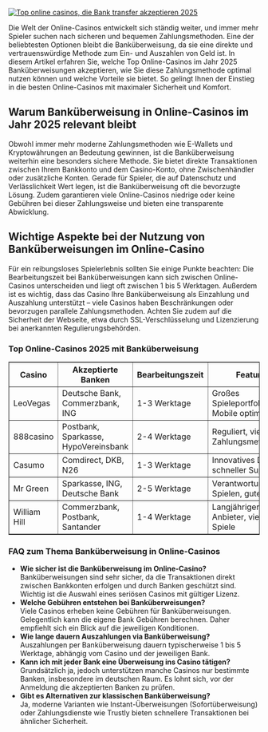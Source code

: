 [![Top online casinos, die Bank transfer akzeptieren 2025](https://123-caf.pages.dev/gitsignup.png)](https://vrmoo.ru/Bt82HjjY)

<p>Die Welt der Online-Casinos entwickelt sich ständig weiter, und immer mehr Spieler suchen nach sicheren und bequemen Zahlungsmethoden. Eine der beliebtesten Optionen bleibt die Banküberweisung, da sie eine direkte und vertrauenswürdige Methode zum Ein- und Auszahlen von Geld ist. In diesem Artikel erfahren Sie, welche Top Online-Casinos im Jahr 2025 Banküberweisungen akzeptieren, wie Sie diese Zahlungsmethode optimal nutzen können und welche Vorteile sie bietet. So gelingt Ihnen der Einstieg in die besten Online-Casinos mit maximaler Sicherheit und Komfort.</p>  <h2>Warum Banküberweisung in Online-Casinos im Jahr 2025 relevant bleibt</h2> <p>Obwohl immer mehr moderne Zahlungsmethoden wie E-Wallets und Kryptowährungen an Bedeutung gewinnen, ist die Banküberweisung weiterhin eine besonders sichere Methode. Sie bietet direkte Transaktionen zwischen Ihrem Bankkonto und dem Casino-Konto, ohne Zwischenhändler oder zusätzliche Konten. Gerade für Spieler, die auf Datenschutz und Verlässlichkeit Wert legen, ist die Banküberweisung oft die bevorzugte Lösung. Zudem garantieren viele Online-Casinos niedrige oder keine Gebühren bei dieser Zahlungsweise und bieten eine transparente Abwicklung.</p>  <h2>Wichtige Aspekte bei der Nutzung von Banküberweisungen im Online-Casino</h2> <p>Für ein reibungsloses Spielerlebnis sollten Sie einige Punkte beachten: Die Bearbeitungszeit bei Banküberweisungen kann sich zwischen Online-Casinos unterscheiden und liegt oft zwischen 1 bis 5 Werktagen. Außerdem ist es wichtig, dass das Casino Ihre Banküberweisung als Einzahlung und Auszahlung unterstützt – viele Casinos haben Beschränkungen oder bevorzugen parallele Zahlungsmethoden. Achten Sie zudem auf die Sicherheit der Webseite, etwa durch SSL-Verschlüsselung und Lizenzierung bei anerkannten Regulierungsbehörden.</p>  <h3>Top Online-Casinos 2025 mit Banküberweisung</h3> <table border="1" cellspacing="0" cellpadding="8">   <thead>     <tr>       <th>Casino</th>       <th>Akzeptierte Banken</th>       <th>Bearbeitungszeit</th>       <th>Features</th>     </tr>   </thead>   <tbody>     <tr>       <td>LeoVegas</td>       <td>Deutsche Bank, Commerzbank, ING</td>       <td>1-3 Werktage</td>       <td>Großes Spieleportfolio, Mobile optimiert</td>     </tr>     <tr>       <td>888casino</td>       <td>Postbank, Sparkasse, HypoVereinsbank</td>       <td>2-4 Werktage</td>       <td>Reguliert, vielfältige Zahlungsmethoden</td>     </tr>     <tr>       <td>Casumo</td>       <td>Comdirect, DKB, N26</td>       <td>1-3 Werktage</td>       <td>Innovatives Design, schneller Support</td>     </tr>     <tr>       <td>Mr Green</td>       <td>Sparkasse, ING, Deutsche Bank</td>       <td>2-5 Werktage</td>       <td>Verantwortungsvolles Spielen, gute Boni</td>     </tr>     <tr>       <td>William Hill</td>       <td>Commerzbank, Postbank, Santander</td>       <td>1-4 Werktage</td>       <td>Langjähriger Anbieter, vielfältige Spiele</td>     </tr>   </tbody> </table>  <h3>FAQ zum Thema Banküberweisung in Online-Casinos</h3> <ul>   <li><strong>Wie sicher ist die Banküberweisung im Online-Casino?</strong><br>Banküberweisungen sind sehr sicher, da die Transaktionen direkt zwischen Bankkonten erfolgen und durch Banken geschützt sind. Wichtig ist die Auswahl eines seriösen Casinos mit gültiger Lizenz.</li>   <li><strong>Welche Gebühren entstehen bei Banküberweisungen?</strong><br>Viele Casinos erheben keine Gebühren für Banküberweisungen. Gelegentlich kann die eigene Bank Gebühren berechnen. Daher empfiehlt sich ein Blick auf die jeweiligen Konditionen.</li>   <li><strong>Wie lange dauern Auszahlungen via Banküberweisung?</strong><br>Auszahlungen per Banküberweisung dauern typischerweise 1 bis 5 Werktage, abhängig vom Casino und der jeweiligen Bank.</li>   <li><strong>Kann ich mit jeder Bank eine Überweisung ins Casino tätigen?</strong><br>Grundsätzlich ja, jedoch unterstützen manche Casinos nur bestimmte Banken, insbesondere im deutschen Raum. Es lohnt sich, vor der Anmeldung die akzeptierten Banken zu prüfen.</li>   <li><strong>Gibt es Alternativen zur klassischen Banküberweisung?</strong><br>Ja, moderne Varianten wie Instant-Überweisungen (Sofortüberweisung) oder Zahlungsdienste wie Trustly bieten schnellere Transaktionen bei ähnlicher Sicherheit.</li> </ul>